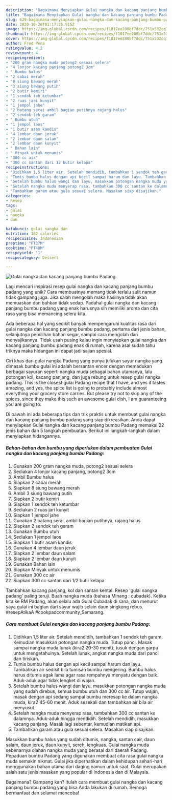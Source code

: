 ```yaml
---
description: "Bagaimana Menyiapkan Gulai nangka dan kacang panjang bumbu Padang, Enak Banget"
title: "Bagaimana Menyiapkan Gulai nangka dan kacang panjang bumbu Padang, Enak Banget"
slug: 629-bagaimana-menyiapkan-gulai-nangka-dan-kacang-panjang-bumbu-padang-enak-banget
date: 2020-10-26T01:17:25.915Z
image: https://img-global.cpcdn.com/recipes/f1017ee280bf7ddc/751x532cq70/gulai-nangka-dan-kacang-panjang-bumbu-padang-foto-resep-utama.jpg
thumbnail: https://img-global.cpcdn.com/recipes/f1017ee280bf7ddc/751x532cq70/gulai-nangka-dan-kacang-panjang-bumbu-padang-foto-resep-utama.jpg
cover: https://img-global.cpcdn.com/recipes/f1017ee280bf7ddc/751x532cq70/gulai-nangka-dan-kacang-panjang-bumbu-padang-foto-resep-utama.jpg
author: Fred Pena
ratingvalue: 4.2
reviewcount: 4
recipeingredient:
- "200 gram nangka muda potong2 sesuai selera"
- "4 lonjor kacang panjang potong2 3cm"
- " Bumbu halus"
- "2 cabai merah"
- "8 siung bawang merah"
- "3 siung bawang putih"
- "2 butir kemiri"
- "1 sendok teh ketumbar"
- "2 ruas jari kunyit"
- "1 jempol jahe"
- "2 batang serai ambil bagian putihnya rajang halus"
- "2 sendok teh garam"
- " Bumbu utuh"
- "1 jempol laos"
- "1 butir asam kandis"
- "4 lembar daun jeruk"
- "2 lembar daun salam"
- "2 lembar daun kunyit"
- " Bahan lain"
- " Minyak untuk menumis"
- "300 cc air"
- "300 cc santan dari 12 butir kelapa"
recipeinstructions:
- "Didihkan 1,5 liter air. Setelah mendidih, tambahkan 1 sendok teh garam. Kemudian masukkan potongan nangka muda. Tutup panci. Masak sampai nangka muda lunak (kira2 20-30 menit), tusuk dengan garpu untuk mengetahuinya. Setelah lunak, angkat nangka muda dari panci dan tiriskan."
- "Tumis bumbu halus dengan api kecil sampai harum dan layu. Tambahkan air sedikit bila tumisan bumbu mengering. Bumbu halus harus ditumis agak lama agar rasa rempahnya menyatu dengan baik. Aduk-aduk agar tidak lengket di wajan."
- "Setelah bumbu halus wangi dan layu, masukkan potongan nangka muda yang sudah direbus, semua bumbu utuh dan 300 cc air. Tutup wajan, masak dengan api sedang sampai bumbu meresap ke dalam nangka muda, kira2 45-60 menit. Aduk sesekali dan tambahkan air bila air menyusut."
- "Setelah nangka muda menyerap rasa, tambahkan 300 cc santan ke dalamnya. Aduk-aduk hingga mendidih. Setelah mendidih, masukkan kacang panjang. Masak lagi sebentar, kemudian matikan api."
- "Tambahkan garam atau gula sesuai selera. Masakan siap disajikan."
categories:
- Resep
tags:
- gulai
- nangka
- dan

katakunci: gulai nangka dan 
nutrition: 162 calories
recipecuisine: Indonesian
preptime: "PT37M"
cooktime: "PT48M"
recipeyield: "1"
recipecategory: Dessert

---
```



![Gulai nangka dan kacang panjang bumbu Padang](https://img-global.cpcdn.com/recipes/f1017ee280bf7ddc/751x532cq70/gulai-nangka-dan-kacang-panjang-bumbu-padang-foto-resep-utama.jpg)

Lagi mencari inspirasi resep gulai nangka dan kacang panjang bumbu padang yang unik? Cara membuatnya memang tidak terlalu sulit namun tidak gampang juga. Jika salah mengolah maka hasilnya tidak akan memuaskan dan bahkan tidak sedap. Padahal gulai nangka dan kacang panjang bumbu padang yang enak harusnya sih memiliki aroma dan cita rasa yang bisa memancing selera kita.

Ada beberapa hal yang sedikit banyak mempengaruhi kualitas rasa dari gulai nangka dan kacang panjang bumbu padang, pertama dari jenis bahan, selanjutnya pemilihan bahan segar, sampai cara mengolah dan menyajikannya. Tidak usah pusing kalau ingin menyiapkan gulai nangka dan kacang panjang bumbu padang enak di rumah, karena asal sudah tahu triknya maka hidangan ini dapat jadi sajian spesial.

Ciri khas dari gulai nangka Padang yang punya julukan sayur nangka yang dimasak bumbu gulai ini adalah bersantan encer dengan memadukan berbagai sayuran seperti nangka muda sebagai bahan utamanya, lalu potongan kol, kacang panjang, dan juga rebung untuk resep gulai nangka padang. This is the closest gulai Padang recipe that I have, and yes it tastes amazing, and yes, the spice list is going to probably include almost everything your grocery store carries. But please try not to skip any of the spices, since they make this such an awesome gulai dish, I am guaranteeing you are going to.


Di bawah ini ada beberapa tips dan trik praktis untuk membuat gulai nangka dan kacang panjang bumbu padang yang siap dikreasikan. Anda dapat menyiapkan Gulai nangka dan kacang panjang bumbu Padang memakai 22 jenis bahan dan 5 langkah pembuatan. Berikut ini langkah-langkah dalam menyiapkan hidangannya.

<!--inarticleads1-->

##### Bahan-bahan dan bumbu yang diperlukan dalam pembuatan Gulai nangka dan kacang panjang bumbu Padang:

1. Gunakan 200 gram nangka muda, potong2 sesuai selera
1. Sediakan 4 lonjor kacang panjang, potong2 3cm
1. Ambil  Bumbu halus
1. Siapkan 2 cabai merah
1. Siapkan 8 siung bawang merah
1. Ambil 3 siung bawang putih
1. Siapkan 2 butir kemiri
1. Siapkan 1 sendok teh ketumbar
1. Sediakan 2 ruas jari kunyit
1. Siapkan 1 jempol jahe
1. Gunakan 2 batang serai, ambil bagian putihnya, rajang halus
1. Siapkan 2 sendok teh garam
1. Gunakan  Bumbu utuh
1. Sediakan 1 jempol laos
1. Siapkan 1 butir asam kandis
1. Gunakan 4 lembar daun jeruk
1. Siapkan 2 lembar daun salam
1. Siapkan 2 lembar daun kunyit
1. Gunakan  Bahan lain
1. Siapkan  Minyak untuk menumis
1. Gunakan 300 cc air
1. Siapkan 300 cc santan dari 1/2 butir kelapa


Tambahkan kacang panjang, kol dan santan kental. Resep &#39;gulai nangka padang&#39; paling teruji. Buah nangka muda (bahasa Minang : cubadak). Ketika kita ke RM Padang, akan selalu ada Gulai Cubadak di sana, dan menurut saya gulai ini bagian dari sayur wajib selain daun singkong rebus. #resepAtikaA #cookpadcommunity_Semarang. 

<!--inarticleads2-->

##### Cara membuat Gulai nangka dan kacang panjang bumbu Padang:

1. Didihkan 1,5 liter air. Setelah mendidih, tambahkan 1 sendok teh garam. Kemudian masukkan potongan nangka muda. Tutup panci. Masak sampai nangka muda lunak (kira2 20-30 menit), tusuk dengan garpu untuk mengetahuinya. Setelah lunak, angkat nangka muda dari panci dan tiriskan.
1. Tumis bumbu halus dengan api kecil sampai harum dan layu. Tambahkan air sedikit bila tumisan bumbu mengering. Bumbu halus harus ditumis agak lama agar rasa rempahnya menyatu dengan baik. Aduk-aduk agar tidak lengket di wajan.
1. Setelah bumbu halus wangi dan layu, masukkan potongan nangka muda yang sudah direbus, semua bumbu utuh dan 300 cc air. Tutup wajan, masak dengan api sedang sampai bumbu meresap ke dalam nangka muda, kira2 45-60 menit. Aduk sesekali dan tambahkan air bila air menyusut.
1. Setelah nangka muda menyerap rasa, tambahkan 300 cc santan ke dalamnya. Aduk-aduk hingga mendidih. Setelah mendidih, masukkan kacang panjang. Masak lagi sebentar, kemudian matikan api.
1. Tambahkan garam atau gula sesuai selera. Masakan siap disajikan.


Masukkan bumbu halus yang sudah ditumis, nangka, santan cair, daun salam, daun jeruk, daun kunyit, sereh, lengkuas. Gulai nangka muda sebenarnya olahan nangka muda yang berasal dari daerah Padang. Pepaduan bumbu Padang yang digunakan membuat cita rasa gulai nangka muda semakin nikmat. Gulai jika diperhatikan dalam kehidupan sehari-hari menggunakan bahan utama dari daging namun untuk saat. Gulai merupakan salah satu jenis masakan yang popular di Indonesia dan di Malaysia. 

Bagaimana? Gampang kan? Itulah cara membuat gulai nangka dan kacang panjang bumbu padang yang bisa Anda lakukan di rumah. Semoga bermanfaat dan selamat mencoba!
